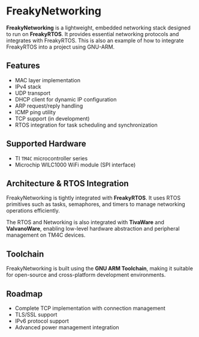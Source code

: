 # FreakyNetworking

**FreakyNetworking** is a lightweight, embedded networking stack designed to run on **FreakyRTOS**. It provides essential networking protocols and integrates with FreakyRTOS. This is also an example of how to integrate FreakyRTOS into a project using GNU-ARM. 

## Features
- MAC layer implementation
- IPv4 stack
- UDP transport
- DHCP client for dynamic IP configuration
- ARP request/reply handling
- ICMP ping utility
- TCP support (in development)
- RTOS integration for task scheduling and synchronization

## Supported Hardware
- TI `TM4C` microcontroller series
- Microchip WILC1000 WiFi module (SPI interface)

## Architecture & RTOS Integration
FreakyNetworking is tightly integrated with **FreakyRTOS**. It uses RTOS primitives such as tasks, semaphores, and timers to manage networking operations efficiently. 

The RTOS and Networking is also integrated with **TivaWare** and **ValvanoWare**, enabling low-level hardware abstraction and peripheral management on TM4C devices.

## Toolchain
FreakyNetworking is built using the **GNU ARM Toolchain**, making it suitable for open-source and cross-platform development environments.

## Roadmap
- Complete TCP implementation with connection management
- TLS/SSL support
- IPv6 protocol support
- Advanced power management integration
